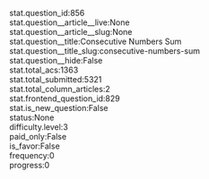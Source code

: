 stat.question_id:856  
stat.question__article__live:None  
stat.question__article__slug:None  
stat.question__title:Consecutive Numbers Sum  
stat.question__title_slug:consecutive-numbers-sum  
stat.question__hide:False  
stat.total_acs:1363  
stat.total_submitted:5321  
stat.total_column_articles:2  
stat.frontend_question_id:829  
stat.is_new_question:False  
status:None  
difficulty.level:3  
paid_only:False  
is_favor:False  
frequency:0  
progress:0  
